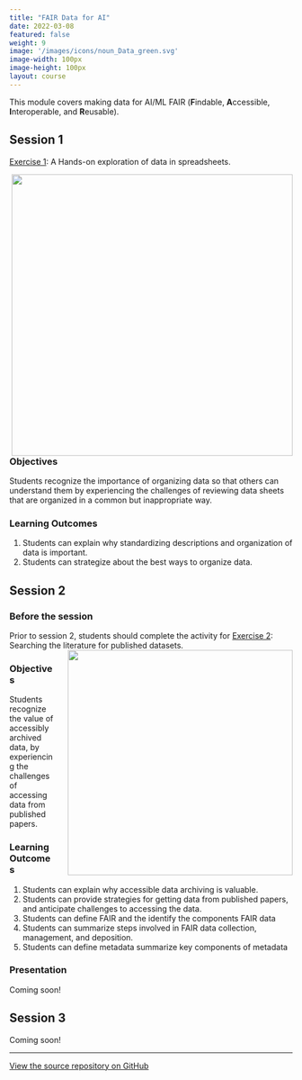 ```yaml
---
title: "FAIR Data for AI"
date: 2022-03-08
featured: false
weight: 9
image: '/images/icons/noun_Data_green.svg'
image-width: 100px
image-height: 100px
layout: course
---
```


This module covers making data for AI/ML FAIR (**F**indable, **A**ccessible, **I**nteroperable, and **R**eusable).

## Session 1

[Exercise 1](../../fair/FAIR_Exercise_1/): A Hands-on exploration of data in spreadsheets.

<a href='../../fair/FAIR_Exercise_1/'><img src='../../fair/images/np_Group_runners_Jacob_Lund_Photography_5QPlV0_free.jpg' align='right' width='500' style='padding: 0px 0px 0px 20px'></a>

### Objectives

Students recognize the importance of organizing data so that others can understand them by experiencing the challenges of reviewing data sheets that are organized in a common but inappropriate way.

### Learning Outcomes

1. Students can explain why standardizing descriptions and organization of data is important.
1. Students can strategize about the best ways to organize data.

## Session 2

### Before the session

Prior to session 2, students should complete the activity for [Exercise 2](../../fair/FAIR_Exercise_2/): Searching the literature for published datasets.<a href='../../fair/FAIR_Exercise_2/'><img src='/fair/images/fitness-tracker.png' align='right' width='400' style='padding: 0px 0px 0px 20px'></a>

### Objectives

Students recognize the value of accessibly archived data, by experiencing the challenges of accessing data from published papers.

### Learning Outcomes

1. Students can explain why accessible data archiving is valuable.
1. Students can provide strategies for getting data from published papers, and anticipate challenges to accessing the data.
1. Students can define FAIR and the identify the components FAIR data
1. Students can summarize steps involved in FAIR data collection, management, and deposition.
1. Students can define metadata summarize key components of metadata

### Presentation

Coming soon!

## Session 3

Coming soon!

<hr> 

[View the source repository on GitHub](https://github.com/PracticumAI/fair)